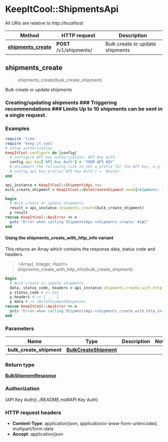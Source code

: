 # KeepItCool::ShipmentsApi

All URIs are relative to *http://localhost*

| Method | HTTP request | Description |
| ------ | ------------ | ----------- |
| [**shipments_create**](ShipmentsApi.md#shipments_create) | **POST** /v1/shipments/ | Bulk create or update shipments |


## shipments_create

> <BulkShipmentResponse> shipments_create(bulk_create_shipment)

Bulk create or update shipments

 ### Creating/updating shipments    ### Triggering recommendations    ### Limits  Up to 10 shipments can be sent in a single request.          

### Examples

```ruby
require 'time'
require 'keep_it_cool'
# setup authorization
KeepItCool.configure do |config|
  # Configure API key authorization: API Key Auth
  config.api_key['API Key Auth'] = 'YOUR API KEY'
  # Uncomment the following line to set a prefix for the API key, e.g. 'Bearer' (defaults to nil)
  # config.api_key_prefix['API Key Auth'] = 'Bearer'
end

api_instance = KeepItCool::ShipmentsApi.new
bulk_create_shipment = KeepItCool::BulkCreateShipment.new({shipments: [KeepItCool::ShipmentInputData.new({external_shipment_id: 'external_shipment_id_example'})]}) # BulkCreateShipment | 

begin
  # Bulk create or update shipments
  result = api_instance.shipments_create(bulk_create_shipment)
  p result
rescue KeepItCool::ApiError => e
  puts "Error when calling ShipmentsApi->shipments_create: #{e}"
end
```

#### Using the shipments_create_with_http_info variant

This returns an Array which contains the response data, status code and headers.

> <Array(<BulkShipmentResponse>, Integer, Hash)> shipments_create_with_http_info(bulk_create_shipment)

```ruby
begin
  # Bulk create or update shipments
  data, status_code, headers = api_instance.shipments_create_with_http_info(bulk_create_shipment)
  p status_code # => 2xx
  p headers # => { ... }
  p data # => <BulkShipmentResponse>
rescue KeepItCool::ApiError => e
  puts "Error when calling ShipmentsApi->shipments_create_with_http_info: #{e}"
end
```

### Parameters

| Name | Type | Description | Notes |
| ---- | ---- | ----------- | ----- |
| **bulk_create_shipment** | [**BulkCreateShipment**](BulkCreateShipment.md) |  |  |

### Return type

[**BulkShipmentResponse**](BulkShipmentResponse.md)

### Authorization

[API Key Auth](../README.md#API Key Auth)

### HTTP request headers

- **Content-Type**: application/json, application/x-www-form-urlencoded, multipart/form-data
- **Accept**: application/json


